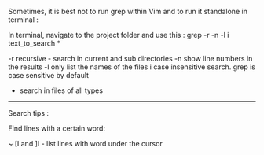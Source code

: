 Sometimes, it is best not to run grep within Vim and to run it standalone in terminal :

In terminal, navigate to the project folder and use this : grep -r -n -l i text_to_search *

-r recursive - search in current and sub directories
-n show line numbers in the results
-l only list the names of the files
i case insensitive search. grep is case sensitive by default
* search in files of all types

---------------------------------------------------------------------------

Search tips :

Find lines with a certain word:

~ [I and ]I - list lines with word under the cursor
